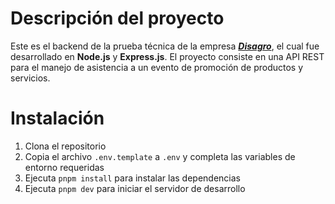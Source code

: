# Descripción del proyecto

Este es el backend de la prueba técnica de la empresa [**_Disagro_**](https://www.disagro.com.gt/), el cual fue desarrollado en **Node.js** y **Express.js**. El proyecto consiste en una API REST para el manejo de asistencia a un evento de promoción de productos y servicios.

# Instalación

1. Clona el repositorio
2. Copia el archivo `.env.template` a `.env` y completa las variables de entorno requeridas
3. Ejecuta `pnpm install` para instalar las dependencias
4. Ejecuta `pnpm dev` para iniciar el servidor de desarrollo
